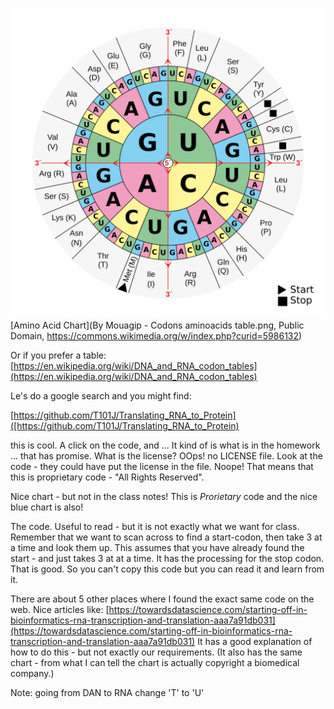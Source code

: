 

![Aminoacids_table.svg](./Aminoacids_table.svg)
[Amino Acid Chart](By Mouagip - Codons aminoacids table.png, Public Domain, https://commons.wikimedia.org/w/index.php?curid=5986132)

Or if you prefer a table: [https://en.wikipedia.org/wiki/DNA_and_RNA_codon_tables](https://en.wikipedia.org/wiki/DNA_and_RNA_codon_tables)

Le's do a google search and you might find:

[https://github.com/T101J/Translating_RNA_to_Protein]([https://github.com/T101J/Translating_RNA_to_Protein)

this is cool.    A click on the code, and ...
It kind of is what is in the homework ... that has promise.  What is the license?
OOps! no LICENSE file.  Look at the code - they could have put the license in the
file.  Noope!  That means that this is proprietary code - "All Rights Reserved".

Nice chart - but not in the class notes!  This is *Prorietary* code and
the nice blue chart is also!

The code.  Useful to read - but it is not exactly what we want for class.
Remember that we want to scan across to find a start-codon, then take
3 at a time and look them up.  This assumes that you have already found
the start - and just takes 3 at at a time.   It has the processing
for the stop codon.    That is good.   So you can't copy this code
but you can read it and learn from it.

There are about 5 other places where I found the exact same code on
the web.  Nice articles like: 
[https://towardsdatascience.com/starting-off-in-bioinformatics-rna-transcription-and-translation-aaa7a91db031](https://towardsdatascience.com/starting-off-in-bioinformatics-rna-transcription-and-translation-aaa7a91db031)
It has a good explanation of how to do this - but not exactly our requirements.
(It also has the same chart - from what I can tell the chart is actually copyright a biomedical company.)



Note: going from DAN to RNA change 'T' to 'U'



